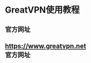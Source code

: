 # GreatVPN使用教程    
官方网址
----    
<a href="https://www.greatvpn.net" target="_blank">https://www.greatvpn.net</a>   
官方网址
---- 
